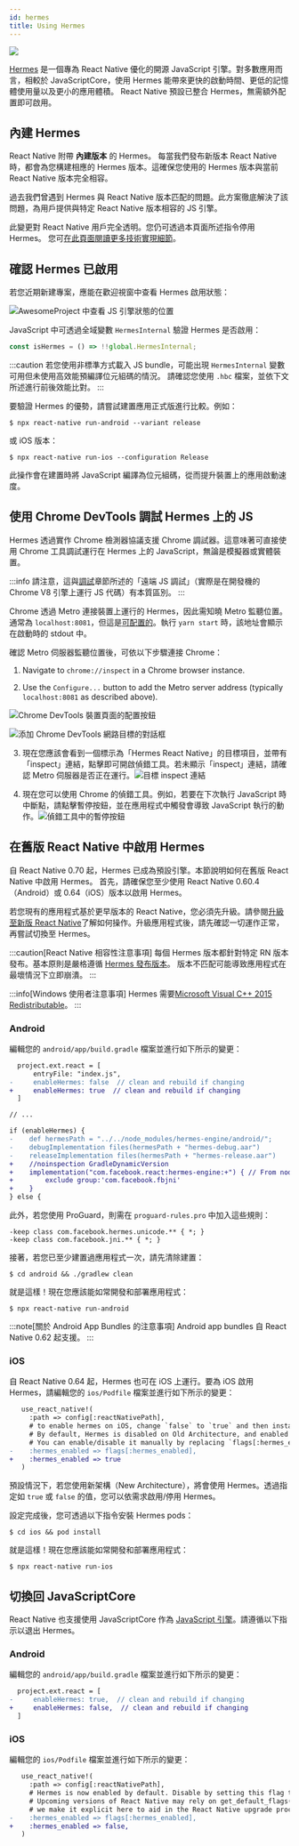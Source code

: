 ```yaml
---
id: hermes
title: Using Hermes
---
```


<a href="https://hermesengine.dev">
  <img width={300} height={300} className="hermes-logo" src="/docs/assets/HermesLogo.svg" style={{height: "auto"}}/>
</a>

[Hermes](https://hermesengine.dev) 是一個專為 React Native 優化的開源 JavaScript 引擎。對多數應用而言，相較於 JavaScriptCore，使用 Hermes 能帶來更快的啟動時間、更低的記憶體使用量以及更小的應用體積。
React Native 預設已整合 Hermes，無需額外配置即可啟用。

## 內建 Hermes

React Native 附帶 **內建版本** 的 Hermes。
每當我們發布新版本 React Native 時，都會為您構建相應的 Hermes 版本。這確保您使用的 Hermes 版本與當前 React Native 版本完全相容。

過去我們曾遇到 Hermes 與 React Native 版本匹配的問題。此方案徹底解決了該問題，為用戶提供與特定 React Native 版本相容的 JS 引擎。

此變更對 React Native 用戶完全透明。您仍可透過本頁面所述指令停用 Hermes。
您可[在此頁面閱讀更多技術實現細節](/architecture/bundled-hermes)。

## 確認 Hermes 已啟用

若您近期新建專案，應能在歡迎視窗中查看 Hermes 啟用狀態：

![AwesomeProject 中查看 JS 引擎狀態的位置](/docs/assets/HermesApp.jpg)

JavaScript 中可透過全域變數 `HermesInternal` 驗證 Hermes 是否啟用：

```jsx
const isHermes = () => !!global.HermesInternal;
```

:::caution
若您使用非標準方式載入 JS bundle，可能出現 `HermesInternal` 變數可用但未使用高效能預編譯位元組碼的情況。
請確認您使用 `.hbc` 檔案，並依下文所述進行前後效能比對。
:::

要驗證 Hermes 的優勢，請嘗試建置應用正式版進行比較。例如：

```shell
$ npx react-native run-android --variant release
```

或 iOS 版本：

```shell
$ npx react-native run-ios --configuration Release
```

此操作會在建置時將 JavaScript 編譯為位元組碼，從而提升裝置上的應用啟動速度。

## 使用 Chrome DevTools 調試 Hermes 上的 JS

Hermes 透過實作 Chrome 檢測器協議支援 Chrome 調試器。這意味著可直接使用 Chrome 工具調試運行在 Hermes 上的 JavaScript，無論是模擬器或實體裝置。

:::info
請注意，這與[調試](debugging#debugging-using-a-custom-javascript-debugger)章節所述的「遠端 JS 調試」（實際是在開發機的 Chrome V8 引擎上運行 JS 代碼）有本質區別。
:::

Chrome 透過 Metro 連接裝置上運行的 Hermes，因此需知曉 Metro 監聽位置。通常為 `localhost:8081`，但這是[可配置的](https://metrobundler.dev/docs/configuration)。執行 `yarn start` 時，該地址會顯示在啟動時的 stdout 中。

確認 Metro 伺服器監聽位置後，可依以下步驟連接 Chrome：

1. Navigate to `chrome://inspect` in a Chrome browser instance.

2. Use the `Configure...` button to add the Metro server address (typically `localhost:8081` as described above).

![Chrome DevTools 裝置頁面的配置按鈕](/docs/assets/HermesDebugChromeConfig.png)

![添加 Chrome DevTools 網路目標的對話框](/docs/assets/HermesDebugChromeMetroAddress.png)

3. 現在您應該會看到一個標示為「Hermes React Native」的目標項目，並帶有「inspect」連結，點擊即可開啟偵錯工具。若未顯示「inspect」連結，請確認 Metro 伺服器是否正在運行。![目標 inspect 連結](/docs/assets/HermesDebugChromeInspect.png)

4. 現在您可以使用 Chrome 的偵錯工具。例如，若要在下次執行 JavaScript 時中斷點，請點擊暫停按鈕，並在應用程式中觸發會導致 JavaScript 執行的動作。![偵錯工具中的暫停按鈕](/docs/assets/HermesDebugChromePause.png)

## 在舊版 React Native 中啟用 Hermes

自 React Native 0.70 起，Hermes 已成為預設引擎。本節說明如何在舊版 React Native 中啟用 Hermes。
首先，請確保您至少使用 React Native 0.60.4（Android）或 0.64（iOS）版本以啟用 Hermes。

若您現有的應用程式基於更早版本的 React Native，您必須先升級。請參閱[升級至新版 React Native](/docs/upgrading)了解如何操作。升級應用程式後，請先確認一切運作正常，再嘗試切換至 Hermes。

:::caution[React Native 相容性注意事項]
每個 Hermes 版本都針對特定 RN 版本發布。基本原則是嚴格遵循 [Hermes 發布版本](https://github.com/facebook/hermes/releases)。
版本不匹配可能導致應用程式在最壞情況下立即崩潰。
:::

:::info[Windows 使用者注意事項]
Hermes 需要[Microsoft Visual C++ 2015 Redistributable](https://www.microsoft.com/en-us/download/details.aspx?id=48145)。
:::

### Android

編輯您的 `android/app/build.gradle` 檔案並進行如下所示的變更：

```diff
  project.ext.react = [
      entryFile: "index.js",
-     enableHermes: false  // clean and rebuild if changing
+     enableHermes: true  // clean and rebuild if changing
  ]

// ...

if (enableHermes) {
-    def hermesPath = "../../node_modules/hermes-engine/android/";
-    debugImplementation files(hermesPath + "hermes-debug.aar")
-    releaseImplementation files(hermesPath + "hermes-release.aar")
+    //noinspection GradleDynamicVersion
+    implementation("com.facebook.react:hermes-engine:+") { // From node_modules
+        exclude group:'com.facebook.fbjni'
+    }
} else {
```

此外，若您使用 ProGuard，則需在 `proguard-rules.pro` 中加入這些規則：

```
-keep class com.facebook.hermes.unicode.** { *; }
-keep class com.facebook.jni.** { *; }
```

接著，若您已至少建置過應用程式一次，請先清除建置：

```shell
$ cd android && ./gradlew clean
```

就是這樣！現在您應該能如常開發和部署應用程式：

```shell
$ npx react-native run-android
```

:::note[關於 Android App Bundles 的注意事項]
Android app bundles 自 React Native 0.62 起支援。
:::

### iOS

自 React Native 0.64 起，Hermes 也可在 iOS 上運行。要為 iOS 啟用 Hermes，請編輯您的 `ios/Podfile` 檔案並進行如下所示的變更：

```diff
   use_react_native!(
     :path => config[:reactNativePath],
     # to enable hermes on iOS, change `false` to `true` and then install pods
     # By default, Hermes is disabled on Old Architecture, and enabled on New Architecture.
     # You can enable/disable it manually by replacing `flags[:hermes_enabled]` with `true` or `false`.
-    :hermes_enabled => flags[:hermes_enabled],
+    :hermes_enabled => true
   )
```

預設情況下，若您使用新架構（New Architecture），將會使用 Hermes。透過指定如 `true` 或 `false` 的值，您可以依需求啟用/停用 Hermes。

設定完成後，您可透過以下指令安裝 Hermes pods：

```shell
$ cd ios && pod install
```

就是這樣！現在您應該能如常開發和部署應用程式：

```shell
$ npx react-native run-ios
```

## 切換回 JavaScriptCore

React Native 也支援使用 JavaScriptCore 作為 [JavaScript 引擎](javascript-environment)。請遵循以下指示以退出 Hermes。

### Android

編輯您的 `android/app/build.gradle` 檔案並進行如下所示的變更：

```diff
  project.ext.react = [
-     enableHermes: true,  // clean and rebuild if changing
+     enableHermes: false,  // clean and rebuild if changing
  ]
```

### iOS

編輯您的 `ios/Podfile` 檔案並進行如下所示的變更：

```diff
   use_react_native!(
     :path => config[:reactNativePath],
     # Hermes is now enabled by default. Disable by setting this flag to false.
     # Upcoming versions of React Native may rely on get_default_flags(), but
     # we make it explicit here to aid in the React Native upgrade process.
-    :hermes_enabled => flags[:hermes_enabled],
+    :hermes_enabled => false,
   )
```